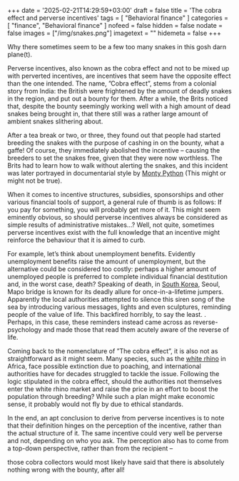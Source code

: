 +++
date = '2025-02-21T14:29:59+03:00'
draft = false
title = 'The cobra effect and perverse incentives'
tags = [
    "Behavioral finance"
]
categories = [
    "finance",
    "Behavioral finance"
]
nofeed = false
hidden = false
nodate = false
images = ["/img/snakes.png"]
imagetext = ""
hidemeta = false
+++

Why there sometimes seem to be a few too many snakes in this gosh darn plane(t).

Perverse incentives, also known as the cobra effect and not to be mixed up with perverted
incentives, are incentives that seem have the opposite effect than the one intended. The
name, ”Cobra effect”, stems from a colonial story from India: the British were frightened by
the amount of deadly snakes in the region, and put out a bounty for them. After a while,
the Brits noticed that, despite the bounty seemingly working well with a high amount of
dead snakes being brought in, that there still was a rather large amount of ambient snakes
slithering about.

After a tea break or two, or three, they found out that people had started breeding the
snakes with the purpose of cashing in on the bounty, what a gaffe! Of course, they
immediately abolished the incentive – causing the breeders to set the snakes free, given
that they were now worthless. The Brits had to learn how to walk without alerting the
snakes, and this incident was later portrayed in documentarial style by [Monty Python](https://www.youtube.com/watch?v=iV2ViNJFZC8) (This might or might not be true).

When it comes to incentive structures, subsidies, sponsorships and other various financial
tools of support, a general rule of thumb is as follows: If you pay for something, you will
probably get more of it. This might seem eminently obvious, so should perverse incentives
always be considered as simple results of administrative mistakes...? Well, not quite,
sometimes perverse incentives exist with the full knowledge that an incentive might
reinforce the behaviour that it is aimed to curb.

For example, let’s think about unemployment benefits. Evidently unemployment benefits
raise the amount of unemployment, but the alternative could be considered too costly:
perhaps a higher amount of unemployed people is preferred to complete individual
financial destitution and, in the worst case, death? Speaking of death, in [South Korea](https://soranews24.com/2014/02/26/seoul-anti-suicide-initiative-backfires-deaths-increase-over-than-six-times),
Seoul, Mapo bridge is known for its deadly allure for once-in-a-lifetime jumpers. Apparently
the local authorities attempted to silence this siren song of the sea by introducing various
messages, lights and even sculptures, reminding people of the value of life. This backfired
horribly, to say the least.
. Perhaps, in this case, these reminders
instead came across as reverse-psychology and made those that read them acutely aware
of the reverse of life.

Coming back to the nomenclature of ”The cobra effect”, it is also not as straightforward as
it might seem. Many species, such as the [white rhino](https://rhinos.org/about-rhinos/rhino-species/white-rhino/) in Africa, face possible extinction due to poaching, and international
authorities have for decades struggled to tackle the issue. Following the logic stipulated in
the cobra effect, should the authorities not themselves enter the white rhino market and
raise the price in an effort to boost the population through breeding? While such a plan
might make economic sense, it probably would not fly by due to ethical standards.

In the end, an apt conclusion to derive from perverse incentives is to note that their
definition hinges on the perception of the incentive, rather than the actual structure of it.
The same incentive could very well be perverse and not, depending on who you ask. The
perception also has to come from a top-down perspective, rather than from the recipient –

those cobra collectors would most likely have said that there is absolutely nothing wrong
with the bounty, after all!







